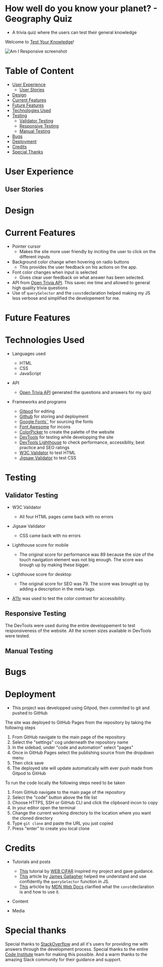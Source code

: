 # How well do you know your planet? - Geography Quiz 
- A trivia quiz where the users can test their general knowledge

Welcome to [Test Your Knowledge]()!

![Am I Responsive screenshot]()

# Table of Content
+ [User Experience](#user-experience)
  + [User Stories](#user-stories)
+ [Design](#design)
+ [Current Features](#current-features)
+ [Future Features](#future-features)
+ [Technologies Used](#technologies-used)
+ [Testing](#testing)
  + [Validator Testing](#validator-testing)
  + [Responsive Testing](#responsive-testing)
  + [Manual Testing](#manual-testing)
+ [Bugs](#bugs)
+ [Deployment](#deployment)
+ [Credits](#credits)
+ [Special Thanks](#special-thanks)


# User Experience
## User Stories

# Design

# Current Features

- Pointer cursor
  - Makes the site more user friendly by inciting the user to click on the different inputs
- Background color change when hovering on radio buttons
  - This provides the user feedback on his actions on the app. 
- Font color changes when input is selected
  - Gives clear user feedback on what answer has been selected.
- API from [Open Trivia API](https://opentdb.com/api_config.php). This savec me time and allowed to general high quality trivia questions
- Use of ```querySelector``` and the ```const```declaration helped making my JS less verbose and simplified the developement for me. 

# Future Features

# Technologies Used
- Languages used
  - HTML
  - CSS
  - JavaScript
- API
  - [Open Trivia API](https://opentdb.com/api_config.php) generated the questions and answers for my quiz

- Frameworks and programs
  - [Gitpod](https://gitpod.io/workspaces) for editing
  - [Github](https://github.com/) for storing and deployment
  - [Google Fonts¨](https://fonts.google.com/) for sourcing the fonts
  - [Font Awesome](https://fontawesome.com/search?q=moon&s=solid%2Cbrands) for incons
  - [ColorPicker](https://imagecolorpicker.com/en) to create the palette of the website
  - [DevTools](https://developer.chrome.com/docs/devtools/) for testing while developping the site
  - [DevTools Lighthouse](https://developers.google.com/web/tools/lighthouse) to check performance, accessiblity, best practice and SEO ratings
  - [W3C Validator](https://www.stockvault.net/) to test HTML
  - [Jigsaw Validator](https://jigsaw.w3.org/css-validator/) to test CSS

# Testing

## Validator Testing

- W3C Validator
  - All four HTML pages came back with no errors
- Jigsaw Validator
  - CSS came back with no errors
- Lighthouse score for mobile
  - The original score for performance was 89 because the size of the touch navigation element was not big enough. The score was brough up by making these bigger.



- Lighthouse score for desktop
  - The original score for SEO was 79. The score was brought up by adding a description in the meta tags.



- [A11y](https://color.a11y.com/Contrast/) was used to test the color contrast for accessibility.



## Responsive Testing

The DevTools were used during the entire developpement to test responsiveness of the website. All the screen sizes available in DevTools were tested.

## Manual Testing

# Bugs

# Deployment 
- This project was developped using Gitpod, then commited to git and pushed to GitHub

The site was deployed to GitHub Pages from the repository by taking the following steps

  1. From GitHub navigate to the main page of the repository
  2. Select the "settings" cog underneath the repository name
  3. In the sidebad, under "code and automation" select "pages"
  4. Once in GitHub Pages select the publishing source from the dropdown menu
  5. Then click save
  6. The deployed site will update automatically with ever push made from Gitpod to GitHub

To run the code locally the following steps need to be taken
  1. From GitHub navigate to the main page of the repository
  2. Select the "code" button above the file list
  3. Choose HTTPS, SSH or GitHub CLI and click the clipboard incon to copy
  4. In your editor open the terminal
  5. Change the current working directory to the location where you want the cloned directory
  6. Type ```git clone``` and paste the URL you just copied
  7. Press "enter" to create you local clone


# Credits

- Tutorials and posts
  - [This](https://www.youtube.com/watch?v=qXXM9nVxLWk&t=855s) tutorial by [WEB CIFAR](https://www.youtube.com/c/WEBCIFAROfficial) inspired my project and gave guidance. 
  - [This](https://careerkarma.com/blog/javascript-queryselector-vs-getelementbyid/#:~:text=With%20a%20querySelector%20statement%2C%20you,an%20element%20by%20its%20ID.) article by [James Gallagher](https://careerkarma.com/blog/author/jamesgallagher/) helped me understand and use confidently the ```querySelector``` function in JS. 
  - [This](https://developer.mozilla.org/en-US/docs/Web/JavaScript/Reference/Statements/const) articlöe by [MDN Web Docs](https://developer.mozilla.org/en-US/) clarified what the ```const```declaration is and how to use it. 

- Content

- Media


# Special thanks

Special thanks to [StackOverflow](https://stackoverflow.com/) and all it's users for providing me with answers through the development process. Special thanks to the entire [Code Institute](https://codeinstitute.net/global/) team for making this possible. And a warm thanks to the amazing Slack community for their guidance and support.
